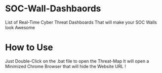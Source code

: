 # SOC-Wall-Dashbaords
List of Real-Time Cyber Threat Dashboards That will make your SOC Walls look Awesome

# How to Use

Just Double-Click on the .bat file to open the Threat-Map
It will open a Minimized Chrome Browser that will hide the Website URL !

